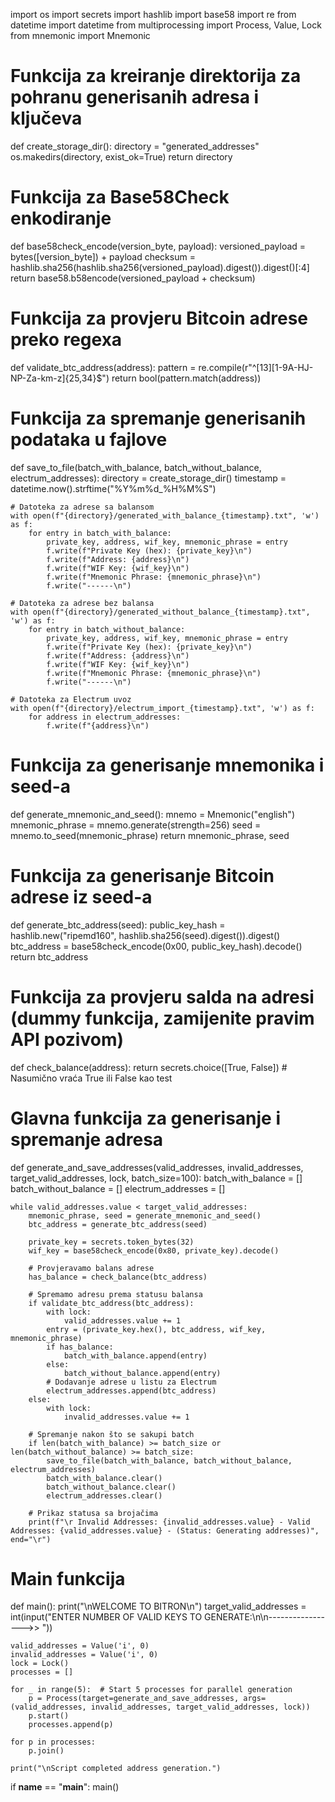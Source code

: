 import os
import secrets
import hashlib
import base58
import re
from datetime import datetime
from multiprocessing import Process, Value, Lock
from mnemonic import Mnemonic

# Funkcija za kreiranje direktorija za pohranu generisanih adresa i ključeva
def create_storage_dir():
    directory = "generated_addresses"
    os.makedirs(directory, exist_ok=True)
    return directory

# Funkcija za Base58Check enkodiranje
def base58check_encode(version_byte, payload):
    versioned_payload = bytes([version_byte]) + payload
    checksum = hashlib.sha256(hashlib.sha256(versioned_payload).digest()).digest()[:4]
    return base58.b58encode(versioned_payload + checksum)

# Funkcija za provjeru Bitcoin adrese preko regexa
def validate_btc_address(address):
    pattern = re.compile(r"^[13][1-9A-HJ-NP-Za-km-z]{25,34}$")
    return bool(pattern.match(address))

# Funkcija za spremanje generisanih podataka u fajlove
def save_to_file(batch_with_balance, batch_without_balance, electrum_addresses):
    directory = create_storage_dir()
    timestamp = datetime.now().strftime("%Y%m%d_%H%M%S")

    # Datoteka za adrese sa balansom
    with open(f"{directory}/generated_with_balance_{timestamp}.txt", 'w') as f:
        for entry in batch_with_balance:
            private_key, address, wif_key, mnemonic_phrase = entry
            f.write(f"Private Key (hex): {private_key}\n")
            f.write(f"Address: {address}\n")
            f.write(f"WIF Key: {wif_key}\n")
            f.write(f"Mnemonic Phrase: {mnemonic_phrase}\n")
            f.write("------\n")

    # Datoteka za adrese bez balansa
    with open(f"{directory}/generated_without_balance_{timestamp}.txt", 'w') as f:
        for entry in batch_without_balance:
            private_key, address, wif_key, mnemonic_phrase = entry
            f.write(f"Private Key (hex): {private_key}\n")
            f.write(f"Address: {address}\n")
            f.write(f"WIF Key: {wif_key}\n")
            f.write(f"Mnemonic Phrase: {mnemonic_phrase}\n")
            f.write("------\n")

    # Datoteka za Electrum uvoz
    with open(f"{directory}/electrum_import_{timestamp}.txt", 'w') as f:
        for address in electrum_addresses:
            f.write(f"{address}\n")

# Funkcija za generisanje mnemonika i seed-a
def generate_mnemonic_and_seed():
    mnemo = Mnemonic("english")
    mnemonic_phrase = mnemo.generate(strength=256)
    seed = mnemo.to_seed(mnemonic_phrase)
    return mnemonic_phrase, seed

# Funkcija za generisanje Bitcoin adrese iz seed-a
def generate_btc_address(seed):
    public_key_hash = hashlib.new("ripemd160", hashlib.sha256(seed).digest()).digest()
    btc_address = base58check_encode(0x00, public_key_hash).decode()
    return btc_address

# Funkcija za provjeru salda na adresi (dummy funkcija, zamijenite pravim API pozivom)
def check_balance(address):
    return secrets.choice([True, False])  # Nasumično vraća True ili False kao test

# Glavna funkcija za generisanje i spremanje adresa
def generate_and_save_addresses(valid_addresses, invalid_addresses, target_valid_addresses, lock, batch_size=100):
    batch_with_balance = []
    batch_without_balance = []
    electrum_addresses = []
    
    while valid_addresses.value < target_valid_addresses:
        mnemonic_phrase, seed = generate_mnemonic_and_seed()
        btc_address = generate_btc_address(seed)
        
        private_key = secrets.token_bytes(32)
        wif_key = base58check_encode(0x80, private_key).decode()

        # Provjeravamo balans adrese
        has_balance = check_balance(btc_address)

        # Spremamo adresu prema statusu balansa
        if validate_btc_address(btc_address):
            with lock:
                valid_addresses.value += 1
            entry = (private_key.hex(), btc_address, wif_key, mnemonic_phrase)
            if has_balance:
                batch_with_balance.append(entry)
            else:
                batch_without_balance.append(entry)
            # Dodavanje adrese u listu za Electrum
            electrum_addresses.append(btc_address)
        else:
            with lock:
                invalid_addresses.value += 1

        # Spremanje nakon što se sakupi batch
        if len(batch_with_balance) >= batch_size or len(batch_without_balance) >= batch_size:
            save_to_file(batch_with_balance, batch_without_balance, electrum_addresses)
            batch_with_balance.clear()
            batch_without_balance.clear()
            electrum_addresses.clear()

        # Prikaz statusa sa brojačima
        print(f"\r Invalid Addresses: {invalid_addresses.value} - Valid Addresses: {valid_addresses.value} - (Status: Generating addresses)", end="\r")

# Main funkcija
def main():
    print("\nWELCOME TO BITRON\n")
    target_valid_addresses = int(input("ENTER NUMBER OF VALID KEYS TO GENERATE:\n\n----------------->> "))

    valid_addresses = Value('i', 0)
    invalid_addresses = Value('i', 0)
    lock = Lock()
    processes = []

    for _ in range(5):  # Start 5 processes for parallel generation
        p = Process(target=generate_and_save_addresses, args=(valid_addresses, invalid_addresses, target_valid_addresses, lock))
        p.start()
        processes.append(p)

    for p in processes:
        p.join()

    print("\nScript completed address generation.")

if __name__ == "__main__":
    main()
